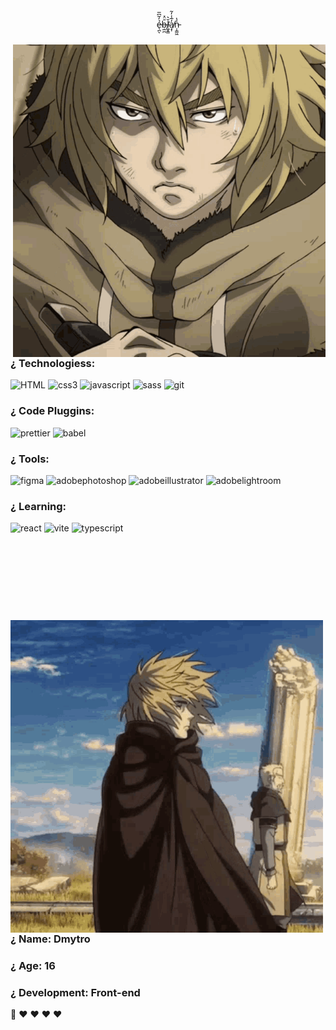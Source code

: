 
<div align='center' height='800'>
ẻ̶̖̪̓͂͆̅ͅḅ̶̲̪̄̈̽l̸͖͓̳̆͛a̸͙̩̓̅̾̓͂ṇ̵̩̳͖͐̔
</div>
<div>
<div>

<img align='right' height='500' width='500' src="https://github.com/amegaaa/amegaaa/blob/main/vinland-saga1.gif?raw=truevinland-saga1.gif"/>

</div>

<span align='left'>


<div align='left' height='800'>
  
### ¿ Technologiess:



![HTML](https://img.shields.io/badge/html5-black?style=for-the-badge&logo=html5)
![css3](https://img.shields.io/badge/css3-000?style=for-the-badge&logo=css3&logoColor=blue)
![jаvascript](https://img.shields.io/badge/javascript-000?style=for-the-badge&logo=javascript)
![sass](https://img.shields.io/badge/sass-000?style=for-the-badge&logo=sass)
![git](https://img.shields.io/badge/git-000?style=for-the-badge&logo=git) 





### ¿ Code Pluggins:



  ![prettier](https://img.shields.io/badge/prettier-000?style=for-the-badge&logo=prettier)
  ![babel](https://img.shields.io/badge/babel-000?style=for-the-badge&logo=babel)
   


### ¿ Tools:


  ![figma](https://img.shields.io/badge/figma-000?style=for-the-badge&logo=figma)
  ![adobephotoshop](https://img.shields.io/badge/adobephotoshop-000?style=for-the-badge&logo=adobephotoshop)
  ![adobeillustrator](https://img.shields.io/badge/adobeillustrator-000?style=for-the-badge&logo=adobeillustrator)
  ![adobelightroom](https://img.shields.io/badge/adobelightroom-000?style=for-the-badge&logo=adobelightroom)


### ¿ Learning:

  ![react](https://img.shields.io/badge/react-000?style=for-the-badge&logo=react)
  ![vite](https://img.shields.io/badge/vite-000?style=for-the-badge&logo=vite)
  ![typescript](https://img.shields.io/badge/typescript-000?style=for-the-badge&logo=typescript)


</div>
</div>

<br>
<br>
<br>
<br>
<br>
<br>


<div>
  <div>

<img align='left' height='500' width='500' src="https://github.com/amegaaa/amegaaa/blob/main/vinland-saga2.gif?raw=true"/>

</div>


<div align='left' height='800'>
  
### ¿ Name: Dmytro
### ¿ Age: 16
### ¿ Development: Front-end
🐒 ♥︎ ♥︎ ♥︎ ♥︎
<br>
<br>
<br>
<br>
<br>
<br>
<br>
<br>

</div>
</div>






</div>
